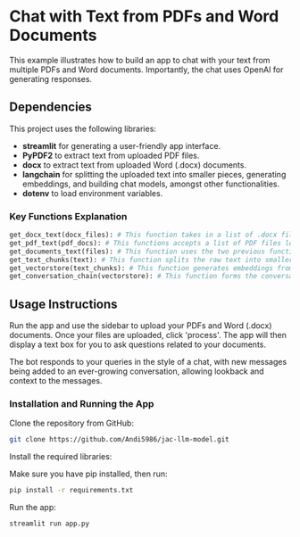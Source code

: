 # Chat with Text from PDFs and Word Documents

This example illustrates how to build an app to chat with your text from multiple PDFs and Word documents. Importantly, the chat uses OpenAI for generating responses.

## Dependencies

This project uses the following libraries:

- **streamlit** for generating a user-friendly app interface.
- **PyPDF2** to extract text from uploaded PDF files.
- **docx** to extract text from uploaded Word (.docx) documents.
- **langchain** for splitting the uploaded text into smaller pieces, generating embeddings, and building chat models, amongst other functionalities.
- **dotenv** to load environment variables.

### Key Functions Explanation

```python
get_docx_text(docx_files): # This function takes in a list of .docx files loaded into the browser and reads the text from each file, appending it to a text string which is returned.
get_pdf_text(pdf_docs): # This functions accepts a list of PDF files loaded into the browser and using PyPDF2, retrieves the text from each page of the documents and appends it to a text string which is then returned.
get_documents_text(files): # This function uses the two previous functions to fetch texts from the provided PDF and Word files.
get_text_chunks(text): # This function splits the raw text into smaller text chunks suitable for conversational models.
get_vectorstore(text_chunks): # This function generates embeddings from the text chunks.
get_conversation_chain(vectorstore): # This function forms the conversational chain which will be used when communicating with the user.
```

## Usage Instructions
Run the app and use the sidebar to upload your PDFs and Word (.docx) documents. Once your files are uploaded, click 'process'. The app will then display a text box for you to ask questions related to your documents.

The bot responds to your queries in the style of a chat, with new messages being added to an ever-growing conversation, allowing lookback and context to the messages.

### Installation and Running the App

Clone the repository from GitHub:

```bash
git clone https://github.com/Andi5986/jac-llm-model.git
```

Install the required libraries:

Make sure you have pip installed, then run:

```bash
pip install -r requirements.txt
```

Run the app:

```bash
streamlit run app.py
```